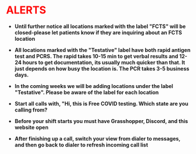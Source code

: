 # <font size = "large" color ="red">ALERTS</font>

* **Until further notice all locations marked with the label "FCTS" will be closed-please let patients know if they are inquiring about an FCTS location**

* **All locations marked with the "Testative" label have both rapid antigen test and PCRS. The rapid takes 10-15 min to get verbal results and 12-24 hours to get documentation, its usually much quicker than that. It just depends on how busy the location is. The PCR takes 3-5 business days.**

* **In the coming weeks we will be adding locations under the label "Testative". Please be aware of the label for each location**

* **Start all calls with, "Hi, this is Free COVID testing. Which state are you calling from?**

* **Before your shift starts you must have Grasshopper, Discord, and this website open**

* **After finishing up a call, switch your view from dialer to messages, and then go back to dialer to refresh incoming call list**

